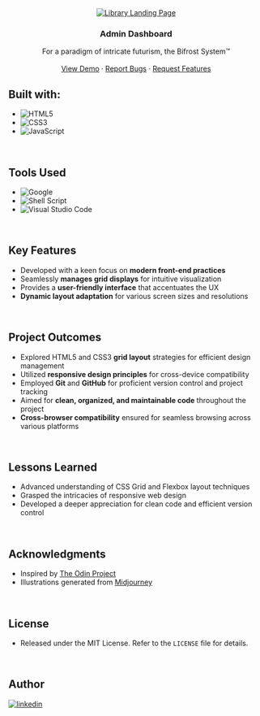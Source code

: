 <div align="center">
  <a href="LINK HERE">
      <img src="Assets/readme-landscape.png" alt="Library Landing Page">
  </a>
  <h3 align="center"><b>Admin Dashboard</b></h3>
  <p align="center">
    For a paradigm of intricate futurism, the Bifrost System™
    <br />
    <br />
    <a href="LINK HERE">View Demo</a>
    ·
    <a href="LINK HERE">Report Bugs</a>
    ·
    <a href="LINK HERE">Request Features</a>
  </p>
</div>

<!-- PROJECT -->
## Built with:
- ![HTML5](https://img.shields.io/badge/html5-%23E34F26.svg?style=for-the-badge&logo=html5&logoColor=white)
- ![CSS3](https://img.shields.io/badge/css3-%231572B6.svg?style=for-the-badge&logo=css3&logoColor=white)
- ![JavaScript](https://img.shields.io/badge/javascript-%23323330.svg?style=for-the-badge&logo=javascript&logoColor=%23F7DF1E)

<br>

## Tools Used

- ![Google](https://img.shields.io/badge/google-4285F4?style=for-the-badge&logo=google&logoColor=white)   
- ![Shell Script](https://img.shields.io/badge/Terminal-%23121011.svg?style=for-the-badge&logo=gnu-bash&logoColor=white)  
- ![Visual Studio Code](https://img.shields.io/badge/Visual%20Studio%20Code-0078d7.svg?style=for-the-badge&logo=visual-studio-code&logoColor=white)  

<br>

## Key Features

- Developed with a keen focus on **modern front-end practices**
- Seamlessly **manages grid displays** for intuitive visualization
- Provides a **user-friendly interface** that accentuates the UX
- **Dynamic layout adaptation** for various screen sizes and resolutions

<br>

## Project Outcomes

- Explored HTML5 and CSS3 **grid layout** strategies for efficient design management
- Utilized **responsive design principles** for cross-device compatibility
- Employed **Git** and **GitHub** for proficient version control and project tracking
- Aimed for **clean, organized, and maintainable code** throughout the project
- **Cross-browser compatibility** ensured for seamless browsing across various platforms

<br>

## Lessons Learned

- Advanced understanding of CSS Grid and Flexbox layout techniques
- Grasped the intricacies of responsive web design
- Developed a deeper appreciation for clean code and efficient version control

<br>

<!-- ACKNOWLEDGMENTS -->
## Acknowledgments

- Inspired by [The Odin Project](https://www.theodinproject.com/)
- Illustrations generated from [Midjourney](https://www.midjourney.com/)

<br>

<!-- LICENSE -->
## License

- Released under the MIT License. Refer to the `LICENSE` file for details.

<br>

<!-- CONTACT -->
## Author

<a href="https://linkedin.com/in/kelvinchangw" target="_blank">
  <img src="https://img.shields.io/badge/linkedin:  kelvinchangw-%2300acee.svg?color=405DE6&style=for-the-badge&logo=linkedin&logoColor=white" alt=linkedin style="margin-bottom: 5px;"/>
</a>